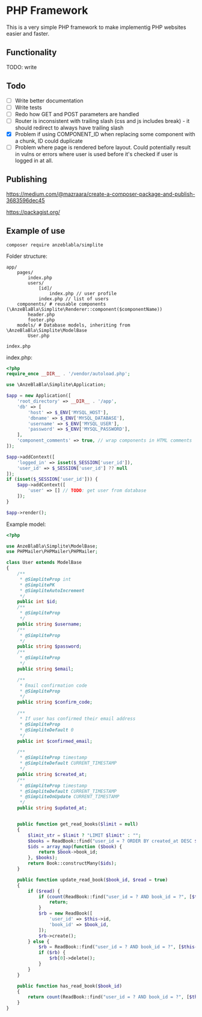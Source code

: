 # PHP Framework

This is a very simple PHP framework to make implementig PHP websites easier and faster.

## Functionality

TODO: write
## Todo

- [ ] Write better documentation
- [ ] Write tests
- [ ] Redo how GET and POST parameters are handled
- [ ] Router is inconsistent with trailing slash (css and js includes break) - it should redirect to always have trailing slash
- [x] Problem if using COMPONENT_ID when replacing some component with a chunk, ID could duplicate
- [ ] Problem where page is rendered before layout. Could potentially result in vulns or errors where user is used before it's checked if user is logged in at all.

## Publishing

https://medium.com/@mazraara/create-a-composer-package-and-publish-3683596dec45


https://packagist.org/


## Example of use


`composer require anzeblabla/simplite`

Folder structure:
```
app/
    pages/
        index.php
        users/
            [id]/
                index.php // user profile
            index.php // list of users
    components/ # reusable components (\AnzeBlaBla\Simplite\Renderer::component($componentName))
        header.php
        footer.php
    models/ # Database models, inheriting from \AnzeBlaBla\Simplite\ModelBase
        User.php
    
index.php
```


index.php:
```php
<?php
require_once __DIR__ . '/vendor/autoload.php';

use \AnzeBlaBla\Simplite\Application;

$app = new Application([
    'root_directory' => __DIR__ . '/app',
    'db' => [
        'host' => $_ENV['MYSQL_HOST'],
        'dbname' => $_ENV['MYSQL_DATABASE'],
        'username' => $_ENV['MYSQL_USER'],
        'password' => $_ENV['MYSQL_PASSWORD'],
    ],
    'component_comments' => true, // wrap components in HTML comments
]);

$app->addContext([
    'logged_in' => isset($_SESSION['user_id']),
    'user_id' => $_SESSION['user_id'] ?? null
]);
if (isset($_SESSION['user_id'])) {
    $app->addContext([
        'user' => [] // TODO: get user from database
    ]);
}

$app->render();
```


Example model:
```php
<?php

use AnzeBlaBla\Simplite\ModelBase;
use PHPMailer\PHPMailer\PHPMailer;

class User extends ModelBase
{
    /**
     * @SimpliteProp int
     * @SimplitePK
     * @SimpliteAutoIncrement
     */
    public int $id;
    /**
     * @SimpliteProp
     */
    public string $username;
    /**
     * @SimpliteProp
     */
    public string $password;
    /**
     * @SimpliteProp
     */
    public string $email;

    /**
     * Email confirmation code
     * @SimpliteProp
     */
    public string $confirm_code;

    /**
     * If user has confirmed their email address
     * @SimpliteProp
     * @SimpliteDefault 0
     */
    public int $confirmed_email;

    /**
     * @SimpliteProp timestamp
     * @SimpliteDefault CURRENT_TIMESTAMP
     */
    public string $created_at;
    /**
     * @SimpliteProp timestamp
     * @SimpliteDefault CURRENT_TIMESTAMP
     * @SimpliteOnUpdate CURRENT_TIMESTAMP
     */
    public string $updated_at;


    public function get_read_books($limit = null)
    {
        $limit_str = $limit ? "LIMIT $limit" : "";
        $books = ReadBook::find("user_id = ? ORDER BY created_at DESC $limit_str", [$this->id]);
        $ids = array_map(function ($book) {
            return $book->book_id;
        }, $books);
        return Book::constructMany($ids);
    }

    public function update_read_book($book_id, $read = true)
    {
        if ($read) {
            if (count(ReadBook::find("user_id = ? AND book_id = ?", [$this->id, $book_id])) > 0) {
                return;
            }
            $rb = new ReadBook([
                'user_id' => $this->id,
                'book_id' => $book_id,
            ]);
            $rb->create();
        } else {
            $rb = ReadBook::find("user_id = ? AND book_id = ?", [$this->id, $book_id]);
            if ($rb) {
                $rb[0]->delete();
            }
        }
    }

    public function has_read_book($book_id)
    {
        return count(ReadBook::find("user_id = ? AND book_id = ?", [$this->id, $book_id])) > 0;
    }
}
